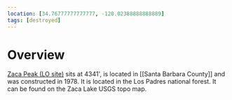 ```yaml
---
location: [34.76777777777777, -120.02388888888889]
tags: [destroyed]
---
```


# Overview

[Zaca Peak (LO site)](http://www.peakbagging.com/CALookoutPhotos/ZacaPeak.html) sits at 4341', is located in [[Santa Barbara County]] and was constructed in 1978. It is located in the Los Padres national forest. It can be found on the Zaca Lake USGS topo map.

